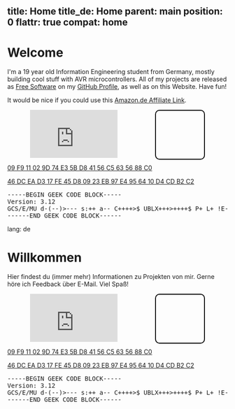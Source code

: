 title: Home
title_de: Home
parent: main
position: 0
flattr: true
compat: home
---

# Welcome

I'm a 19 year old Information Engineering student from Germany, mostly building cool stuff with AVR microcontrollers.
All of my projects are released as [Free Software][fs] on my [GitHub Profile][gh], as well as on this Website. Have fun!

It would be nice if you could use this [Amazon.de Affiliate Link][ama].

<div style="width: 400px; height: 110px; margin-left: auto; margin-right: auto; margin-top: 1em; margin-bottom: 1em;">
<iframe src="http://githubbadge.appspot.com/badge/xythobuz?a=0" style="border: 0;height: 110px;width: 200px;overflow: hidden;"></iframe>
<div style="width: 110px; height: 110px; float: right; border: 2px, solid, #000000; border-radius: 10px; background-image: url(http://www.gravatar.com/avatar/8d18fec40a74782052fb4c007d212475?s=110)"></div>
</div>

[09 F9 11 02 9D 74 E3 5B D8 41 56 C5 63 56 88 C0][2]

[46 DC EA D3 17 FE 45 D8 09 23 EB 97 E4 95 64 10 D4 CD B2 C2][3]

<pre>
-----BEGIN GEEK CODE BLOCK-----
Version: 3.12
GCS/E/MU d-(--)>--- s:++ a-- C++++>$ UBLX+++>++++$ P+ L+ !E--- W+++ N+ !o K--? !w--- !O M++ !V PS+++ PE-- Y+ PGP++ !t !5 !X !R tv-- b+ DI+ D+ G e h r y?*
------END GEEK CODE BLOCK------
</pre>

 [1]: http://www.xythobuz.de/cubehook.php
 [2]: http://en.wikipedia.org/wiki/HD_DVD_encryption_key_controversy
 [3]: http://www.yalelawtech.org/trusted-computing-drm/46-dc-ea-d3-17-fe-45-d8-09-23-eb-97-e4-95-64-10-d4-cd-b2-c2/
 [fs]: http://www.gnu.org/philosophy/free-sw.html
 [gh]: https://github.com/xythobuz
 [ama]: http://www.amazon.de/?_encoding=UTF8&amp;camp=1638&amp;creative=19454&amp;linkCode=ur2&amp;site-redirect=de&amp;tag=xythobuzorg-21

lang: de

# Willkommen

Hier findest du (immer mehr) Informationen zu Projekten von mir. Gerne höre ich Feedback über E-Mail. Viel Spaß!

<div style="width: 400px; height: 110px; margin-left: auto; margin-right: auto; margin-top: 1em; margin-bottom: 1em;">
<iframe src="http://githubbadge.appspot.com/badge/xythobuz?a=0" style="border: 0;height: 110px;width: 200px;overflow: hidden;"></iframe>
<div style="width: 110px; height: 110px; float: right; border: 2px, solid, #000000; border-radius: 10px; background-image: url(http://www.gravatar.com/avatar/8d18fec40a74782052fb4c007d212475?s=110)"></div>
</div>

[09 F9 11 02 9D 74 E3 5B D8 41 56 C5 63 56 88 C0][2]

[46 DC EA D3 17 FE 45 D8 09 23 EB 97 E4 95 64 10 D4 CD B2 C2][3]

<pre>
-----BEGIN GEEK CODE BLOCK-----
Version: 3.12
GCS/E/MU d-(--)>--- s:++ a-- C++++>$ UBLX+++>++++$ P+ L+ !E--- W+++ N+ !o K--? !w--- !O M++ !V PS+++ PE-- Y+ PGP++ !t !5 !X !R tv-- b+ DI+ D+ G e h r y?*
------END GEEK CODE BLOCK------
</pre>

 [1]: http://www.xythobuz.de/cubehook.php
 [2]: http://en.wikipedia.org/wiki/HD_DVD_encryption_key_controversy
 [3]: http://www.yalelawtech.org/trusted-computing-drm/46-dc-ea-d3-17-fe-45-d8-09-23-eb-97-e4-95-64-10-d4-cd-b2-c2/
 [fs]: http://www.gnu.org/philosophy/free-sw.html
 [gh]: https://github.com/xythobuz
 [ama]: http://www.amazon.de/?_encoding=UTF8&amp;camp=1638&amp;creative=19454&amp;linkCode=ur2&amp;site-redirect=de&amp;tag=xythobuzorg-21
